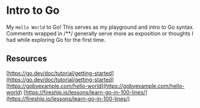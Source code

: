 # Intro to Go

My `Hello World` to Go! This serves as my playground and intro to Go syntax. Comments wrapped in /**/ generally serve more as exposition or thoughts I had while exploring Go for the first time. 

## Resources
[https://go.dev/doc/tutorial/getting-started](https://go.dev/doc/tutorial/getting-started)
[https://gobyexample.com/hello-world](https://gobyexample.com/hello-world)
[https://fireship.io/lessons/learn-go-in-100-lines/](https://fireship.io/lessons/learn-go-in-100-lines/)
